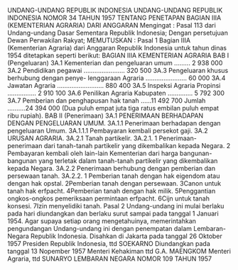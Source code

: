  UNDANG-UNDANG REPUBLIK INDONESIA UNDANG-UNDANG REPUBLIK INDONESIA NOMOR 34 TAHUN 1957 TENTANG PENETAPAN BAGIAN IIIA (KEMENTERIAN AGRARIA) DARI ANGGARAN
Mengingat :
 Pasal 113 dari Undang-undang Dasar Sementara Republik Indonesia; Dengan persetujuan Dewan Perwakilan Rakyat;
MEMUTUSKAN :
Pasal 1
Bagian IIIA (Kementerian Agraria) dari Anggaran Republik Indonesia untuk tahun dinas 1954 ditetapkan seperti berikut: BAGIAN IIIA KEMENTERIAN AGRARIA BAB I (Pengeluaran) 3A.1 Kementerian dan pengeluaran umum ......... 2 938 000 3A.2 Pendidikan pegawai ....................... 320 500 3A.3 Pengeluaran khusus berhubung dengan penye- lenggaraan Agraria ....................... 60 000 3A.4 Jawatan Agraria .......................... 880 400 3A.5 Inspeksi Agraria Propinsi ................ 2 910 100 3A.6 Penilikan Agraria Kabupaten .............. 5 792 300 3A.7 Pemberian dan penghapusan hak tanah ......11 492 700 Jumlah ..........24 394 000 (Dua puluh empat juta tiga ratus embilan puluh empat ribu rupiah). BAB II (Penerimaan) 3A.1 PENERIMAAN BERHADAPAN DENGAN PENGELUARAN UMUM. 3A.1.1 Penerimaan berhadapan dengan pengeluaran Umum. 3A.1.1.1 Pembayaran kembali persekot gaji. 3A.2 URUSAN AGRARIA. 3A.2.1 Tanah partikelir. 3A.2.1. 1 Penerimaan-penerimaan dari tanah-tanah partikelir yang dikembalikan kepada Negara. 2 Pembayaran kembali oleh lain-lain Kementerian dari harga bangunan-bangunan yang terletak dalam tanah-tanah partikelir yang dikembalikan kepada Negara. 3A.2.2 Penerimaan berhubung dengan pemberian dan persewaan tanah. 3A.2.2. 1 Pemberian tanah dengan hak eigendom atau dengan hak opstal. 2Pemberian tanah dengan persewaan. 3Canon untuk tanah hak erfpacht. 4Pemberian tanah dengan hak milik. 5Penggantian ongkos-ongkos pemeriksaan permintaan erfpacht. 6Cijn untuk tanah konsesi. 7Izin menyelidiki tanah.
Pasal 2
Undang-undang ini mulai berlaku pada hari diundangkan dan berlaku surut sampai pada tanggal 1 Januari 1954. Agar supaya setiap orang mengetahuinya, memerintahkan pengundangan Undang-undang ini dengan penempatan dalam Lembaran-Negara Republik Indonesia. Disahkan di Jakarta pada tanggal 26 Oktober 1957 Presiden Republik Indonesia, ttd SOEKARNO Diundangkan pada tanggal 13 Nopember 1957 Menteri Kehakiman ttd G.A. MAENGKOM Menteri Agraria, ttd SUNARYO LEMBARAN NEGARA NOMOR 109 TAHUN 1957